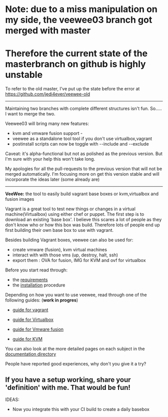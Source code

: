 # Note: due to a miss manipulation on my side, the veewee03 branch got merged with master
# Therefore the current state of the masterbranch on github is highly unstable

To refer to the old master, I've put up the state before the error at
<https://github.com/jedi4ever/veewee-old>

-------

Maintaining two branches with complete different structures isn't fun. So..... I want to merge the two.

Veewee03 will bring many new features:

- kvm and vmware fusion support -
- veewee as a standalone tool tool if you don't use virtualbox,vagrant 
- postinstall scripts can now be toggle with --include and --exclude

Caveat: it's alpha-functional but not as polished as the previous version. But I'm sure with your help this won't take long.

My apologies for all the pull-requests to the previous version that will not be merged automatically. I'm focusing more on get this version stable and will incorporate the ideas later (some already are)

---
**VeeWee:** the tool to easily build vagrant base boxes or kvm,virtualbox and fusion images

Vagrant is a great tool to test new things or changes in a virtual machine(Virtualbox) using either chef or puppet.
The first step is to download an existing 'base box'. I believe this scares a lot of people as they don't know who or how this box was build. Therefore lots of people end up first building their own base box to use with vagrant.

Besides building Vagrant boxes, veewee can also be used for:

- create vmware (fusion), kvm  virtual machines 
- interact with with those vms (up, destroy, halt, ssh)
- export them : OVA for fusion, IMG for KVM and ovf for virtualbox

Before you start read through:

- the [requirements](veewee/doc/requirements)
- the [installation](veewee/doc/installation) procedure

Depending on how you want to use veewee, read through one of the following guides: (**work in progres**)

- [guide for vagrant](veewee/doc/vagrant)

- [guide for Virtualbox](veewee/doc/vbox)
- [guide for Vmware fusion](veewee/doc/fusion)
- [guide for KVM](veewee/doc/kvm)

You can also look at the more detailed pages on each subject in the [documentation directory](veewee/doc)

People have reported good experiences, why don't you give it a try?

## If you have a setup working, share your 'definition' with me. That would be fun! 

IDEAS:

- Now you integrate this with your CI build to create a daily basebox
